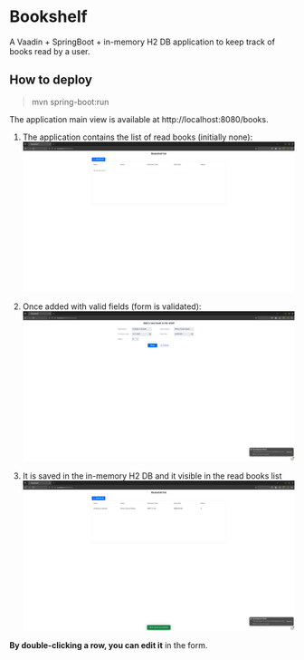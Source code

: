 # Bookshelf

A Vaadin + SpringBoot + in-memory H2 DB application to keep track of books read by a user.

## How to deploy

> mvn spring-boot:run

The application main view is available at http://localhost:8080/books.

1. The application contains the list of read books (initially none):
![](var/img/screenshot1.png)

2. Once added with valid fields (form is validated):
![](var/img/screenshot2.png)

3. It is saved in the in-memory H2 DB and it visible in the read books list
![](var/img/screenshot3.png)

**By double-clicking a row, you can edit it** in the form.